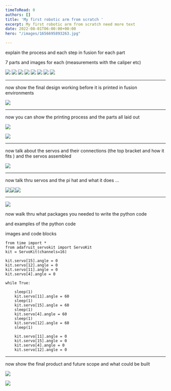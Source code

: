 ```yaml
---
timeToRead: 0
authors: []
title: 'My first robotic arm from scratch '
excerpt: My first robotic arm from scratch need more text
date: 2022-08-01T06:00:00+00:00
hero: "/images/1656695893263.jpg"

---
```

explain the process and each step in fusion for each part

7 parts and images for each (measurements with the caliper etc)

![](/images/img_7579.JPG)
![](/images/botbase.PNG)
![](/images/img_7578.JPG)
![](/images/botelbow.PNG)
![](/images/img_7580.JPG)
![](/images/botarm.PNG)
![](/images/bottopper.PNG)
![](/images/botall.PNG)

***

now show the final design working before it is printed in fusion environments

![](/images/fusion.gif)

***

now you can show the printing process and the parts all laid out

![](/images/3dprint.gif)

![](/images/1656695893361.jpg)

***

now talk about the servos and their connections (the top bracket and how it fits ) and the servos assembled

![](/images/image1.jpeg)

***

now talk thru servos and the pi hat and what it does ...

![](/images/1657125534297.jpg)![](/images/1657125534571.jpg)![](/images/solderin2g-1.gif)

***

![](/images/img_7576.JPG)

now walk thru what packages you needed to write the python code

and examples of the python code

images and code blocks

    from time import *
    from adafruit_servokit import ServoKit
    kit = ServoKit(channels=16)
    
    kit.servo[15].angle = 0
    kit.servo[12].angle = 0
    kit.servo[11].angle = 0
    kit.servo[4].angle = 0
    
    while True:
        
        sleep(1)
        kit.servo[11].angle = 60
        sleep(1)
        kit.servo[15].angle = 60
        sleep(1)
        kit.servo[4].angle = 60
        sleep(1)
        kit.servo[12].angle = 60
        sleep(1)
        
        kit.servo[11].angle = 0
        kit.servo[15].angle = 0
        kit.servo[4].angle = 0
        kit.servo[12].angle = 0

***

now show the final product and future scope and what could be built

![](/images/img_7577.JPG)

![](/images/obs.gif)